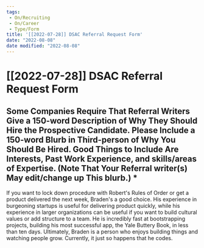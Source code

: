 ```yaml
---
tags:
 - On/Recruiting
 - On/Career
 - Type/Form
title: '[[2022-07-28]] DSAC Referral Request Form'
date: "2022-08-08"
date modified: "2022-08-08"
---
```


# [[2022-07-28]] DSAC Referral Request Form

## Some Companies Require That Referral Writers Give a 150-word Description of Why They Should Hire the Prospective Candidate. Please Include a 150-word Blurb in Third-person of Why You Should Be Hired. Good Things to Include Are Interests, Past Work Experience, and skills/areas of Expertise. (Note That Your Referral writer(s) May edit/change up This blurb.) *
If you want to lock down procedure with Robert's Rules of Order or get a product delivered the next week, Braden's a good choice. His experience in burgeoning startups is useful for delivering product quickly, while his experience in larger organizations can be useful if you want to build cultural values or add structure to a team. He is incredibly fast at bootstrapping projects, building his most successful app, the Yale Buttery Book, in less than ten days. Ultimately, Braden is a person who enjoys building things and watching people grow. Currently, it just so happens that he codes.
